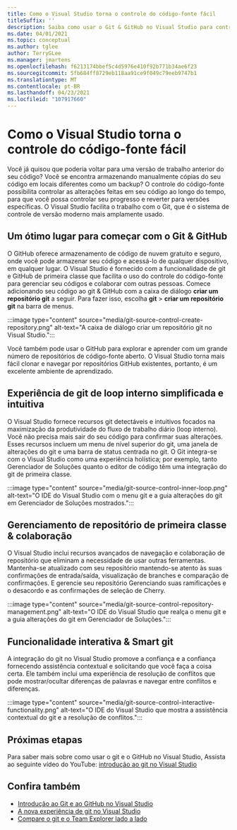 ```yaml
---
title: Como o Visual Studio torna o controle do código-fonte fácil
titleSuffix: ''
description: Saiba como usar o Git & GitHub no Visual Studio para controlar as alterações no seu código e revertê-las, se necessário.
ms.date: 04/01/2021
ms.topic: conceptual
ms.author: tglee
author: TerryGLee
ms.manager: jmartens
ms.openlocfilehash: f6213174bbef5c4d5976e410f92b771b34ae6f23
ms.sourcegitcommit: 5fb684ff8729eb118aa91ce9f049c79eeb9747b1
ms.translationtype: MT
ms.contentlocale: pt-BR
ms.lasthandoff: 04/23/2021
ms.locfileid: "107917660"
---
```

# <a name="how-visual-studio-makes-source-control-easy"></a>Como o Visual Studio torna o controle do código-fonte fácil

Você já quisou que poderia voltar para uma versão de trabalho anterior do seu código? Você se encontra armazenando manualmente cópias do seu código em locais diferentes como um backup? O controle do código-fonte possibilita controlar as alterações feitas em seu código ao longo do tempo, para que você possa controlar seu progresso e reverter para versões específicas. O Visual Studio facilita o trabalho com o Git, que é o sistema de controle de versão moderno mais amplamente usado.

## <a name="a-great-place-to-start-with-git--github"></a>Um ótimo lugar para começar com o Git & GitHub

O GitHub oferece armazenamento de código de nuvem gratuito e seguro, onde você pode armazenar seu código e acessá-lo de qualquer dispositivo, em qualquer lugar. O Visual Studio é fornecido com a funcionalidade de git e GitHub de primeira classe que facilita o uso do controle do código-fonte para gerenciar seu códigos e colaborar com outras pessoas. Comece adicionando seu código ao git & GitHub com a caixa de diálogo **criar um repositório git** a seguir. Para fazer isso, escolha **git**  >  **criar um repositório git** na barra de menus.

:::image type="content" source="media/git-source-control-create-repository.png" alt-text="A caixa de diálogo criar um repositório git no Visual Studio.":::

Você também pode usar o GitHub para explorar e aprender com um grande número de repositórios de código-fonte aberto. O Visual Studio torna mais fácil clonar e navegar por repositórios GitHub existentes, portanto, é um excelente ambiente de aprendizado.

## <a name="streamlined-and-intuitive-inner-loop-git-experience"></a>Experiência de git de loop interno simplificada e intuitiva

O Visual Studio fornece recursos git detectáveis e intuitivos focados na maximização da produtividade do fluxo de trabalho diário (loop interno). Você não precisa mais sair do seu código para confirmar suas alterações. Esses recursos incluem um menu de nível superior do git, uma janela de alterações do git e uma barra de status centrada no git. O Git integra-se com o Visual Studio como uma experiência holística; por exemplo, tanto Gerenciador de Soluções quanto o editor de código têm uma integração do git de primeira classe.

:::image type="content" source="media/git-source-control-inner-loop.png" alt-text="O IDE do Visual Studio com o menu git e a guia alterações do git em Gerenciador de Soluções mostrados.":::

## <a name="first-class-repository-management--collaboration"></a>Gerenciamento de repositório de primeira classe & colaboração

O Visual Studio inclui recursos avançados de navegação e colaboração de repositório que eliminam a necessidade de usar outras ferramentas. Mantenha-se atualizado com seu repositório mantendo-se atento às suas confirmações de entrada/saída, visualização de branches e comparação de confirmações. E gerencie seu repositório Gerenciando suas ramificações e o desacordo e as confirmações de seleção de Cherry.

:::image type="content" source="media/git-source-control-repository-management.png" alt-text="O IDE do Visual Studio que realça o menu git e a guia alterações do git em Gerenciador de Soluções.":::

## <a name="interactive--smart-git-functionality"></a>Funcionalidade interativa & Smart git

A integração do git no Visual Studio promove a confiança e a confiança fornecendo assistência contextual e solicitando que você faça a coisa certa. Ele também inclui uma experiência de resolução de conflitos que pode mostrar/ocultar diferenças de palavras e navegar entre conflitos e diferenças.

:::image type="content" source="media/git-source-control-interactive-functionality.png" alt-text="O IDE do Visual Studio que mostra a assistência contextual do git e a resolução de conflitos.":::

## <a name="next-steps"></a>Próximas etapas

Para saber mais sobre como usar o git e o GitHub no Visual Studio, Assista ao seguinte vídeo do YouTube: [introdução ao git no Visual Studio](https://www.youtube.com/watch?v=GCZ9x3yqkyc&list=PLReL099Y5nRc-zbaFbf0aNcIamBQujOxP)

## <a name="see-also"></a>Confira também

- [Introdução ao Git e ao GitHub no Visual Studio](/learn/modules/visual-studio-github-push/)
- [A nova experiência de git no Visual Studio](git-with-visual-studio.md)
- [Compare o git e o Team Explorer lado a lado](git-team-explorer-feature-comparison.md)